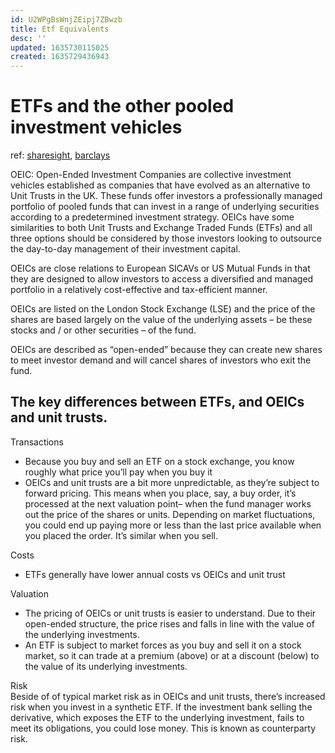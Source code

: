 ```yaml
---
id: U2WPgBsWnjZEipj7ZBwzb
title: Etf Equivalents
desc: ''
updated: 1635730115025
created: 1635729436943
---
```

# ETFs and the other pooled investment vehicles 

ref: [sharesight](https://www.sharesight.com/blog/open-ended-investment-company-oeic-explained/), [barclays](https://www.barclays.co.uk/smart-investor/investments-explained/funds-etfs-and-investment-trusts/whats-the-difference-between-an-etf-and-a-tracker-fund/)

OEIC: Open-Ended Investment Companies are collective investment vehicles established as companies that have evolved as an alternative to Unit Trusts in the UK. These funds offer investors a professionally managed portfolio of pooled funds that can invest in a range of underlying securities according to a predetermined investment strategy. OEICs have some similarities to both Unit Trusts and Exchange Traded Funds (ETFs) and all three options should be considered by those investors looking to outsource the day-to-day management of their investment capital.

OEICs are close relations to European SICAVs or US Mutual Funds in that they are designed to allow investors to access a diversified and managed portfolio in a relatively cost-effective and tax-efficient manner.

OEICs are listed on the London Stock Exchange (LSE) and the price of the shares are based largely on the value of the underlying assets – be these stocks and / or other securities – of the fund.

OEICs are described as “open-ended” because they can create new shares to meet investor demand and will cancel shares of investors who exit the fund.

## The key differences between ETFs, and OEICs and unit trusts.
Transactions
- Because you buy and sell an ETF on a stock exchange, you know roughly what price you’ll pay when you buy it
- OEICs and unit trusts are a bit more unpredictable, as they’re subject to forward pricing. This means when you place, say, a buy order, it’s processed at the next valuation point– when the fund manager works out the price of the shares or units. Depending on market fluctuations, you could end up paying more or less than the last price available when you placed the order. It’s similar when you sell.

Costs
- ETFs generally have lower annual costs vs OEICs and unit trust

Valuation
- The pricing of OEICs or unit trusts is easier to understand. Due to their open-ended structure, the price rises and falls in line with the value of the underlying investments.
- An ETF is subject to market forces as you buy and sell it on a stock market, so it can trade at a premium (above) or at a discount (below) to the value of its underlying investments.

Risk  
Beside of of typical market risk as in OEICs and unit trusts, there’s increased risk when you invest in a synthetic ETF. If the investment bank selling the derivative, which exposes the ETF to the underlying investment, fails to meet its obligations, you could lose money. This is known as counterparty risk.
